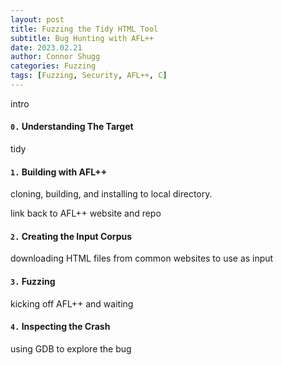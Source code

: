```yaml
---
layout: post
title: Fuzzing the Tidy HTML Tool
subtitle: Bug Hunting with AFL++
date: 2023.02.21
author: Connor Shugg
categories: Fuzzing
tags: [Fuzzing, Security, AFL++, C]
---
```


intro

#### `0.` Understanding The Target

tidy

#### `1.` Building with AFL++

cloning, building, and installing to local directory.

link back to AFL++ website and repo

#### `2.` Creating the Input Corpus

downloading HTML files from common websites to use as input

#### `3.` Fuzzing

kicking off AFL++ and waiting

#### `4.` Inspecting the Crash

using GDB to explore the bug


<!--
{% highlight c linenos %}
// Here's some C code.
int main(int argc, char** argv)
{
    printf("Hi\n");
}
{% endhighlight %}
-->

